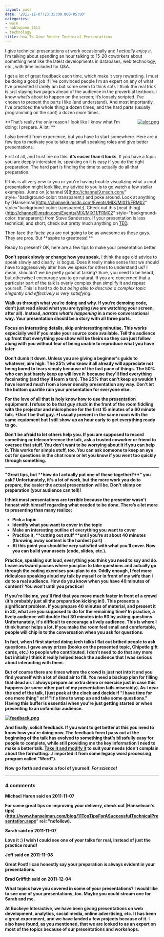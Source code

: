 ```yaml
---
layout: post
date: '2011-11-07T23:35:00.000-05:00'
categories:
- work
- nablopomo 2011
- technology
title: How To Give Better Technical Presentations
---
```


<span style="background-color: transparent;">I give technical presentations at work occasionally and </span><i style="background-color: transparent;">I actually  enjoy it</i><span style="background-color: transparent;">. I’m talking about spending an hour talking to 15-20 coworkers about  something neat like the latest developments in databases, web technology, etc.,  with time included for Q&A.</span>

I get a lot of great feedback each time, which make it very rewarding.&nbsp;<span style="background-color: transparent;">I must be doing a good job if&nbsp;I've&nbsp;convinced people I’m an expert on any of  what I’ve presented (I rarely am but some seem to think so!). I think the real trick is just staying two pages  ahead of the audience in the proverbial textbook. I know what’s about to happen  on the screen; it’s loosely scripted. I’ve chosen to present the parts I like  (and understand). And most importantly, I’ve practiced the whole thing a dozen  times, and the hard parts (usually programming on the spot) a dozen </span><em style="background-color: transparent;">more  </em><span style="background-color: transparent;">times.</span>

<a href="http://hyperboleandahalf.blogspot.com/2010/04/alot-is-better-than-you-at-everything.html" style="clear: right; float: right; margin-bottom: 1em; margin-left: 1em;">![alot.png](alot.png)</a>

**That’s really the only reason I look like I know what I’m doing: I prepare. A  lot. **

I also benefit from experience, but you have to start somewhere. Here are a  few tips to motivate you to take up small speaking roles and give better  presentations.

First of all, and trust me on this: **it’s easier than it looks**.&nbsp;<span style="background-color: transparent;">If you have a topic you are deeply interested in, speaking on it is easy if  you do the right preparation. The hard part is finding the time to actually do  all that preparation.</span>

If this is all very new to you or you're having trouble visualizing what a cool presentation might look like, m<span style="background-color: transparent;">y advice to you is to go watch a few stellar examples. Jump on </span>[channel 9](http://channel9.msdn.com/" style="background-color: transparent;)<span style="background-color: transparent;"> and poke  around. Look at anything by </span>[Hanselman](http://channel9.msdn.com/Events/MIX/MIX11/FRM02" style="background-color: transparent;)<span style="background-color: transparent;">. Check out  this </span>[neat thing](http://channel9.msdn.com/Events/MIX/MIX11/FRM02" style="background-color: transparent;)<span style="background-color: transparent;">  from Steve Sanderson. If your presentation is less technical, and short, check out pretty much anything on [TED](http://www.ted.com/talks).</span>

Then face the facts: you are not going to be as awesome as these guys. They  are pros. But **aspire to greatness! **

Ready to present? OK, here are a few tips to make your presentation better.

**Don’t speak slowly or change how you speak.**&nbsp;<span style="background-color: transparent;">I think the age old advice to speak slowly and clearly &nbsp;is bogus. Does it really make sense that we should have to aggressively alter  how we speak for others to understand us? I mean, shouldn't we be pretty good at  talking? Sure, you need to be heard, but otherwise I encourage you to go  natural. If you are concerned that a particular part of the talk is overly complex then simplify it and repeat yourself. This is hard to do but *being able to describe a complex topic elegantly and effectively is very satisfying*.</span>

**Walk us through  what you’re doing and why</b>. If you’re demoing code, don’t just read aloud what  you are typing (we are watching your screen, after all). Instead, *narrate what’s  happening* in a more conversational way. <b>Your presentation should be a story with all three parts.**

**Focus on interesting details, skip uninteresting minutiae.** This works especially well if you make your source code available. Tell the audience up front that everything you show will be theirs so they can just follow along with you without fear of being unable to reproduce what you have later.

Don't dumb it down. **Unless you are giving a beginner's guide to whatever, aim high.** The 25% who know it all already will appreciate not being bored to tears simply because of the fast pace of things. The 50% who can just barely keep up will love it &nbsp;because they'll find everything facsinating (and they'll learn a ton). The 25% that can't keep up wouldn't have learned much from a lower density presentation any way. Don't let the bottom quartile ruin your presentation for everyone else.

**For the love of all that is holy know how to use the presentation equipment.** I refuse to be that guy stuck in the front of the room fiddling with the projector and microphone for the first 15 minutes of a 60 minute talk. *Don't be that guy. *I usually present in the same room with the same equipment but I still show up an hour early to get everything ready to go.

Don't be afraid to **let others help you.** If you are supposed to record something or teleconference the talk, ask a trusted coworker or friend to oversee that stuff. You don't want to be worrying about it if you can help it. This works for simple stuff, too. You can ask someone to keep an eye out for questions in the chat room or let you know if you went too quickly through something. 


<hr />
"Great tips, but **how do I actually put one of these together?**" you ask? Unfortunately, it's a lot of work, but the more work you do to prepare, the easier the actual presentation will be. Don't skimp on preparation (your audience can tell)!

I think most presentations are terrible because the presenter wasn't honest with himself regarding what needed to be done. There’s a lot more to presenting than many realize:


<ul>
<li>Pick a topic</li>
<li>Identify what you want to cover in the topic</li>
<li>Make an interesting outline of everything you want to cover</li>
<li>Practice it, **cutting out stuff **until you’re at about 40 minutes (throwing away content is the hardest part)</li>
<li><span style="background-color: transparent;">At this point you should be very satisfied with what you’ll cover. Now you  can build your assets (code, slides, etc.).</span></li>
</ul>
Practice, speaking out loud, everything you think you need to say and do. Leave awkward pauses where you plan to take questions and actually go through the coding exercises you plan to do.  Oddly enough, I feel more ridiculous speaking aloud my talk by myself or in front of my wife than I do to a real audience. How do you know when you have 40 minutes of content? You won’t until you  practice!

If you're like me, you'll find that you move much faster in front of a crowd (it's probably just all the preparation kicking in!). This presents a significant problem. If you prepare 40 minutes of material, and present it in 30, what are you supposed to do for the remaining time? In practice, a lively audience will double that 30 minutes into 60 by asking questions. Unfortunately, it's difficult to encourage a lively audience. This is where I think humor helps a lot. If you make the room feel small and comfortable, people will chip in to the conversation when you ask for questions.

In fact, when I first started doing tech talks **I flat out bribed people to ask questions**. I gave away prizes (books on the presented topic, Chipotle gift cards, etc.) to people who contributed. I don't need to do that any more but initially I think it really helped teach the audience that I was serious about interacting with them.

But of course there are times where the crowd is just not into it and you find yourself with a lot of dead air to fill. **You need a backup plan for filling that dead air.** I always prepare an extra demo or exercise just in case this happens (or some other part of my presentation fails miserably). As I near the end of the talk, I just peek at the clock and decide if "I have time for one more thing" or if "it's time to wrap up and take some questions." Having this buffer is essential when you're just getting started or when presenting to an unfamiliar audience.

<a href="https://docs.google.com/previewtemplate?id=15In8GvuycvtVflqLd6lf5VBuB40SOLb4ggHBVZbLg4s&mode=public">![feedback.png](feedback.png)</a>

And finally, solicit feedback. If you want to get better at this you need to know how you're doing now. The feedback form I pass out at the beginning of the talk has evolved to something that's blissfully easy for people to complete, while still providing me the key information I need to make a better talk. [Take it and modify it](https://docs.google.com/previewtemplate?id=15In8GvuycvtVflqLd6lf5VBuB40SOLb4ggHBVZbLg4s&mode=public) to suit your needs (don't complain about the formatting...I imported it from some legacy word processing program called "Word").

Now go forth and make a fool of yourself. *For science!*

---

### 4 comments

**Michael Haren said on 2011-11-07**

For some great tips on improving your delivery, check out [Hanselman's tips](http://www.hanselman.com/blog/11TopTipsForASuccessfulTechnicalPresentation.aspx" rel="nofollow).

**Sarah said on 2011-11-07**

Love it :)  I wish I could see one of your talks for real, instead of just the practice round!

**Jeff said on 2011-11-08**

Great Post! I can honestly say your preparation is always evident in your presentations.

**Brad Griffith said on 2011-12-04**

What topics have you covered in some of your presentations? I would like to see one of your presentations, too. Maybe you could stream one for Sarah and me. 

At Buckeye Interactive, we have been giving presentations on web development, analytics, social media, online advertising, etc. It has been a great experiment, and we have landed a few projects because of it. I also have found, as you mentioned, that we are looked to as an expert on most of the topics because of our presentations and workshops.

